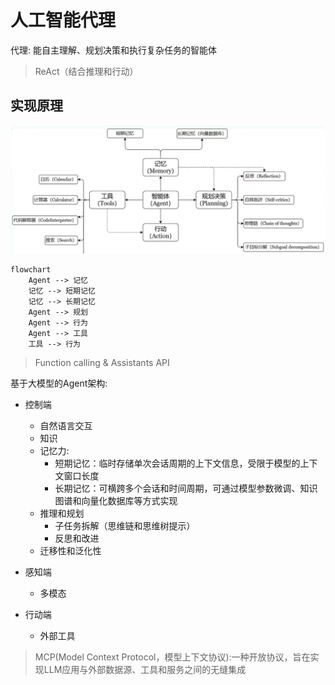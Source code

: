 # 人工智能代理

代理: 能自主理解、规划决策和执行复杂任务的智能体

> ReAct（结合推理和行动）

## 实现原理

![](./arch.png)

```mermaid
flowchart 
    Agent --> 记忆
    记忆 --> 短期记忆
    记忆 --> 长期记忆
    Agent --> 规划
    Agent --> 行为
    Agent --> 工具
    工具 --> 行为

```

> Function calling & Assistants API

基于大模型的Agent架构:

- 控制端
  - 自然语言交互
  - 知识
  - 记忆力:
    - 短期记忆：临时存储单次会话周期的上下文信息，受限于模型的上下文窗口长度
    - 长期记忆：可横跨多个会话和时间周期，可通过模型参数微调、知识图谱和向量化数据库等方式实现
  - 推理和规划
    - 子任务拆解（思维链和思维树提示）
    - 反思和改进
  - 迁移性和泛化性

- 感知端
  - 多模态

- 行动端
  - 外部工具

> MCP(Model Context Protocol，模型上下文协议):一种开放协议，旨在实现LLM应用与外部数据源、工具和服务之间的无缝集成
